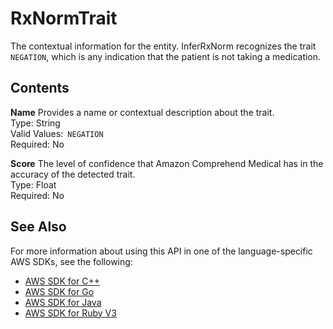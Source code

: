 # RxNormTrait<a name="API_medical_RxNormTrait"></a>

The contextual information for the entity\. InferRxNorm recognizes the trait `NEGATION`, which is any indication that the patient is not taking a medication\. 

## Contents<a name="API_medical_RxNormTrait_Contents"></a>

 **Name**   <a name="comprehend-Type-medical_RxNormTrait-Name"></a>
Provides a name or contextual description about the trait\.  
Type: String  
Valid Values:` NEGATION`   
Required: No

 **Score**   <a name="comprehend-Type-medical_RxNormTrait-Score"></a>
The level of confidence that Amazon Comprehend Medical has in the accuracy of the detected trait\.  
Type: Float  
Required: No

## See Also<a name="API_medical_RxNormTrait_SeeAlso"></a>

For more information about using this API in one of the language\-specific AWS SDKs, see the following:
+  [AWS SDK for C\+\+](https://docs.aws.amazon.com/goto/SdkForCpp/comprehendmedical-2018-10-30/RxNormTrait) 
+  [AWS SDK for Go](https://docs.aws.amazon.com/goto/SdkForGoV1/comprehendmedical-2018-10-30/RxNormTrait) 
+  [AWS SDK for Java](https://docs.aws.amazon.com/goto/SdkForJava/comprehendmedical-2018-10-30/RxNormTrait) 
+  [AWS SDK for Ruby V3](https://docs.aws.amazon.com/goto/SdkForRubyV3/comprehendmedical-2018-10-30/RxNormTrait) 
